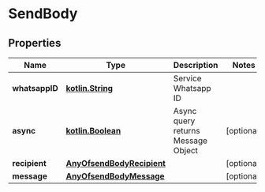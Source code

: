 # SendBody

## Properties
Name | Type | Description | Notes
------------ | ------------- | ------------- | -------------
**whatsappID** | [**kotlin.String**](.md) | Service Whatsapp ID | 
**async** | [**kotlin.Boolean**](.md) | Async query returns Message Object |  [optional]
**recipient** | [**AnyOfsendBodyRecipient**](AnyOfsendBodyRecipient.md) |  |  [optional]
**message** | [**AnyOfsendBodyMessage**](AnyOfsendBodyMessage.md) |  |  [optional]
